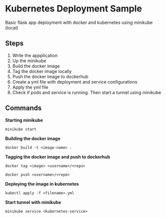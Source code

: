 # Kubernetes Deployment Sample

Basic flask app deployment with docker and kubernetes using minikube (local)

## Steps
1. Write the appplication
2. Up the minikube
3. Build the docker image
4. Tag the docker image locally
5. Push the docker image to dockerhub
6. Create a yml file with deployment and service configurations
7. Apply the yml file
8. Check if pods and service is running. Then start a tunnel using minikube


## Commands

**Starting minikube**

```
minikube start
```

**Building the docker image**

```
docker build -t <image-name> .
```

**Tagging the docker image and push to dockerhub**

```
docker tag <image> <username>/<repo>

docker push <username>/<repo>
```

**Deploying the image in kubernetes**

```
kubectl apply -f <filename>.yml
```

**Start tunnel with minikube**

```
minikube service <kubernetes-service>
```